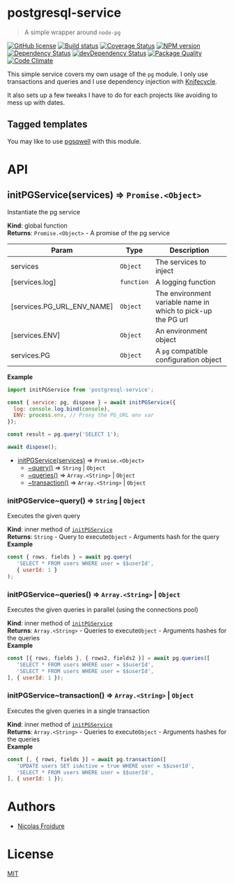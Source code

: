 [//]: # ( )
[//]: # (This file is automatically generated by a `metapak`)
[//]: # (module. Do not change it  except between the)
[//]: # (`content:start/end` flags, your changes would)
[//]: # (be overridden.)
[//]: # ( )
# postgresql-service
> A simple wrapper around `node-pg`

[![GitHub license](https://img.shields.io/badge/license-MIT-blue.svg)](https://github.com/nfroidure/postgresql-service/blob/master/LICENSE)
[![Build status](https://travis-ci.com/git+ssh://git@github.com/nfroidure/postgresql-service.git.svg?branch=master)](https://travis-ci.com/github/git+ssh://git@github.com/nfroidure/postgresql-service.git)
[![Coverage Status](https://coveralls.io/repos/github/git+ssh://git@github.com/nfroidure/postgresql-service.git/badge.svg?branch=master)](https://coveralls.io/github/git+ssh://git@github.com/nfroidure/postgresql-service.git?branch=master)
[![NPM version](https://badge.fury.io/js/postgresql-service.svg)](https://npmjs.org/package/postgresql-service)
[![Dependency Status](https://david-dm.org/nfroidure/postgresql-service.svg)](https://david-dm.org/nfroidure/postgresql-service)
[![devDependency Status](https://david-dm.org/nfroidure/postgresql-service/dev-status.svg)](https://david-dm.org/nfroidure/postgresql-service#info=devDependencies)
[![Package Quality](https://npm.packagequality.com/shield/postgresql-service.svg)](https://packagequality.com/#?package=postgresql-service)
[![Code Climate](https://codeclimate.com/github/git+ssh://git@github.com/nfroidure/postgresql-service.git.svg)](https://codeclimate.com/github/git+ssh://git@github.com/nfroidure/postgresql-service.git)


[//]: # (::contents:start)

This simple service covers my own usage of the `pg` module. I only use
transactions and queries and I use dependency injection with
[Knifecycle](https://github.com/nfroidure/knifecycle).

It also sets up a few tweaks I have to do for each projects like avoiding to
mess up with dates.

## Tagged templates

You may like to use [pgsqwell](https://github.com/nfroidure/pgsqwell) with this
module.

[//]: # (::contents:end)

# API
<a name="initPGService"></a>

## initPGService(services) ⇒ <code>Promise.&lt;Object&gt;</code>
Instantiate the pg service

**Kind**: global function  
**Returns**: <code>Promise.&lt;Object&gt;</code> - A promise of the pg service  

| Param | Type | Description |
| --- | --- | --- |
| services | <code>Object</code> | The services to inject |
| [services.log] | <code>function</code> | A logging function |
| [services.PG_URL_ENV_NAME] | <code>Object</code> | The environment variable name in which to pick-up the  PG url |
| [services.ENV] | <code>Object</code> | An environment object |
| services.PG | <code>Object</code> | A `pg` compatible configuration object |

**Example**  
```js
import initPGService from 'postgresql-service';

const { service: pg, dispose } = await initPGService({
  log: console.log.bind(console),
  ENV: process.env, // Proxy the PG_URL env var
});

const result = pg.query('SELECT 1');

await dispose();
```

* [initPGService(services)](#initPGService) ⇒ <code>Promise.&lt;Object&gt;</code>
    * [~query()](#initPGService..query) ⇒ <code>String</code> \| <code>Object</code>
    * [~queries()](#initPGService..queries) ⇒ <code>Array.&lt;String&gt;</code> \| <code>Object</code>
    * [~transaction()](#initPGService..transaction) ⇒ <code>Array.&lt;String&gt;</code> \| <code>Object</code>

<a name="initPGService..query"></a>

### initPGService~query() ⇒ <code>String</code> \| <code>Object</code>
Executes the given query

**Kind**: inner method of [<code>initPGService</code>](#initPGService)  
**Returns**: <code>String</code> - Query to execute<code>Object</code> - Arguments hash for the query  
**Example**  
```js
const { rows, fields } = await pg.query(
   'SELECT * FROM users WHERE user = $$userId',
   { userId: 1 }
);
```
<a name="initPGService..queries"></a>

### initPGService~queries() ⇒ <code>Array.&lt;String&gt;</code> \| <code>Object</code>
Executes the given queries in parallel (using the connections pool)

**Kind**: inner method of [<code>initPGService</code>](#initPGService)  
**Returns**: <code>Array.&lt;String&gt;</code> - Queries to execute<code>Object</code> - Arguments hashes for the queries  
**Example**  
```js
const [{ rows, fields }, { rows2, fields2 }] = await pg.queries([
   'SELECT * FROM users WHERE user = $$userId',
   'SELECT * FROM users WHERE user = $$userId',
], { userId: 1 });
```
<a name="initPGService..transaction"></a>

### initPGService~transaction() ⇒ <code>Array.&lt;String&gt;</code> \| <code>Object</code>
Executes the given queries in a single transaction

**Kind**: inner method of [<code>initPGService</code>](#initPGService)  
**Returns**: <code>Array.&lt;String&gt;</code> - Queries to execute<code>Object</code> - Arguments hashes for the queries  
**Example**  
```js
const [, { rows, fields }] = await pg.transaction([
   'UPDATE users SET isActive = true WHERE user = $$userId',
   'SELECT * FROM users WHERE user = $$userId',
], { userId: 1 });
```

# Authors
- [Nicolas Froidure](http://insertafter.com/en/index.html)

# License
[MIT](https://github.com/nfroidure/postgresql-service/blob/master/LICENSE)
